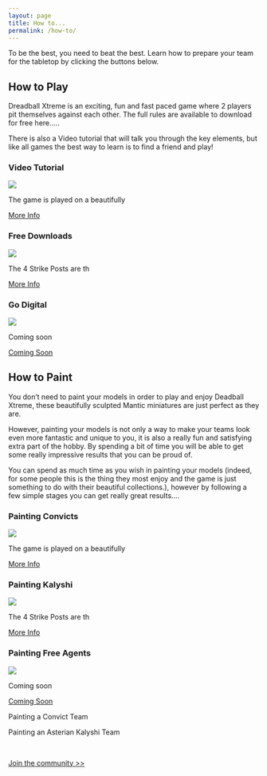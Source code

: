 ```yaml
---
layout: page
title: How to...
permalink: /how-to/
---
```


To be the best, you need to beat the best. Learn how to prepare your team for the tabletop by clicking the buttons below.

<h2>How to Play</h2>

Dreadball Xtreme is an exciting, fun and fast paced game where 2 players pit themselves against each other. The full rules are available to download for free here…..

There is also a Video tutorial that will talk you through the key elements, but like all games the best way to learn is to find a friend and play!

<!-- Content Row -->
<div class="row">
<div class="col-md-4">
<h3>Video Tutorial</h3>
<a href="blaine/"><img src="../img/Zee Pirate_color-head.png" class="pull-left img-responsive " /></a>
<p>The game is played on a beautifully</p>
<a class="btn btn-default" href="painting-convicts/">More Info</a>
</div>
<!-- /.col-md-4 -->
 <div class="col-md-4">
<h3>Free Downloads</h3>
<a href="zees/"><img src="../img/Zee Pirate_color-head.png" class="pull-left img-responsive " /></a>
<p>The 4 Strike Posts are th</p>
<a class="btn btn-default" href="#">More Info</a>
</div>
<!-- /.col-md-4 -->
 <div class="col-md-4">
<h3>Go Digital</h3>
<a href="zees/"><img src="../img/Zee Pirate_color-head.png" class="pull-left img-responsive " /></a>
<p>Coming soon</p>
<a class="btn btn-default" href="#">Coming Soon</a>
</div>
<!-- /.col-md-4 -->
</div>
<!-- /.row -->

<h2>How to Paint</h2>

You don’t need to paint your models in order to play and enjoy Deadball Xtreme, these beautifully sculpted Mantic miniatures are just perfect as they are.

However, painting your models is not only a way to make your teams look even more fantastic and unique to you, it is also a really fun and satisfying extra part of the hobby. By spending a bit of time you will be able to get some really impressive results that you can be proud of.

You can spend as much time as you wish in painting your models (indeed, for some people this is the thing they most enjoy and the game is just something to do with their beautiful collections.), however by following a few simple stages you can get really great results….

<!-- Content Row -->
<div class="row">
<div class="col-md-4">
<h3>Painting Convicts</h3>
<a href="blaine/"><img src="../img/Zee Pirate_color-head.png" class="pull-left img-responsive " /></a>
<p>The game is played on a beautifully</p>
<a class="btn btn-default" href="painting-convicts/">More Info</a>
</div>
<!-- /.col-md-4 -->
 <div class="col-md-4">
<h3>Painting Kalyshi</h3>
<a href="zees/"><img src="../img/Zee Pirate_color-head.png" class="pull-left img-responsive " /></a>
<p>The 4 Strike Posts are th</p>
<a class="btn btn-default" href="#">More Info</a>
</div>
<!-- /.col-md-4 -->
 <div class="col-md-4">
<h3>Painting Free Agents</h3>
<a href="zees/"><img src="../img/Zee Pirate_color-head.png" class="pull-left img-responsive " /></a>
<p>Coming soon</p>
<a class="btn btn-default" href="#">Coming Soon</a>
</div>
<!-- /.col-md-4 -->
</div>
<!-- /.row -->

Painting a Convict Team

Painting an Asterian Kalyshi Team

<div class="clearfix">&nbsp;</div>

<p><a href="community/" class="btn btn-success btn-lg">Join the community >></a></p>

<div class="clearfix">&nbsp;</div>

